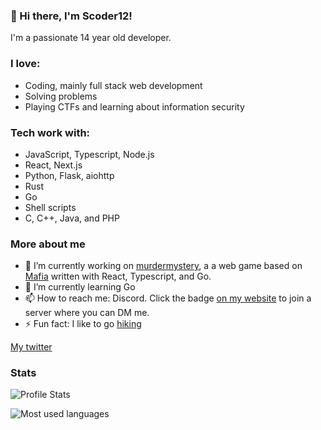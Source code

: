 ### :wave: Hi there, I'm Scoder12!

I'm a passionate 14 year old developer.

### I love: 

- Coding, mainly full stack web development
- Solving problems
- Playing CTFs and learning about information security

### Tech work with:

- JavaScript, Typescript, Node.js
- React, Next.js
- Python, Flask, aiohttp
- Rust
- Go
- Shell scripts
- C, C++, Java, and PHP

### More about me

- 🔭 I’m currently working on [murdermystery](https://github.com/Scoder12/murdermystery), a a web game based on [Mafia](https://en.wikipedia.org/wiki/Mafia_(party_game)) written with React, Typescript, and Go. 
- 🌱 I’m currently learning Go
- 📫 How to reach me: Discord. Click the badge [on my website](https://scoder12.ml) to join a server where you can DM me.
- ⚡ Fun fact: I like to go [hiking](https://repl.it/talk/announcements/Developer-Spotlights-Hike-away/43156)

[My twitter](https://twitter.com/Scoder121)

### Stats

![Profile Stats](https://github-readme-stats.vercel.app/api?username=Scoder12)

![Most used languages](https://github-readme-stats.vercel.app/api/top-langs/?username=Scoder12)

